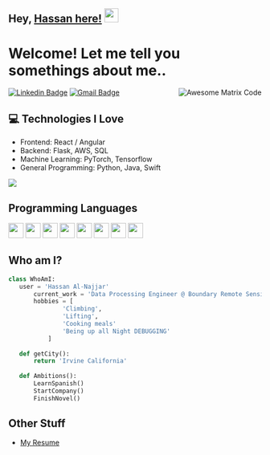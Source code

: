 ## Hey, [Hassan here!](https://www.youtube.com/channel/UCietjxpksncMdOUkycv5nqA)  <img src="https://media.giphy.com/media/hvRJCLFzcasrR4ia7z/giphy.gif" width="28px" height="28px">

<h1>Welcome! Let me tell you somethings about me..</h1> 

<img src = 'https://github.com/MarikIshtar007/MarikIshtar007/blob/master/images/matrix.gif' alt = 'Awesome Matrix Code' align='right'/>

[![Linkedin Badge](https://img.shields.io/badge/-Hassan-blue?style=flat-square&logo=Linkedin&logoColor=white&link=https://www.linkedin.com/in/hassan-al-najjar/)](https://www.linkedin.com/in/hassan-al-najjar/) [![Gmail Badge](https://img.shields.io/badge/-hhalnajj@uci.edu-c14438?style=flat-square&logo=Gmail&logoColor=white&link=mailto:hhalnajj@uci.edu)](mailto:hhalnajj@uci.edu) 
<p align="left">

## :computer: Technologies I Love
* Frontend: React / Angular
* Backend: Flask, AWS, SQL
* Machine Learning: PyTorch, Tensorflow
* General Programming: Python, Java, Swift

<img src = "https://github-readme-stats.vercel.app/api/top-langs/?username=hassannajj&layout=compact">

## Programming Languages
<img src = 'https://github.com/MarikIshtar007/MarikIshtar007/blob/master/images/c-original.svg' width='30'/> <img src = 'https://github.com/MarikIshtar007/MarikIshtar007/blob/master/images/cpp.svg' width='30'/> <img src = 'https://github.com/MarikIshtar007/MarikIshtar007/blob/master/images/python2.png' height='30'/>  <img src = 'https://github.com/MarikIshtar007/MarikIshtar007/blob/master/images/html.svg' width='30'/> <img src='https://github.com/MarikIshtar007/MarikIshtar007/blob/master/images/java.svg' width='30'/> <img src = 'https://github.com/MarikIshtar007/MarikIshtar007/blob/master/images/css.svg' width='30'/> <img src = 'https://github.com/MarikIshtar007/MarikIshtar007/blob/master/images/js.svg' width='30'/> <img src = 
'https://github.com/MarikIshtar007/MarikIshtar007/blob/master/images/sql.svg' width='30'/> 
 
 
 ## Who am I?
 ```python
 class WhoAmI:
 	user = 'Hassan Al-Najjar'
		current_work = 'Data Processing Engineer @ Boundary Remote Sensing Systems'
		hobbies = [
				'Climbing',
				'Lifting',
				'Cooking meals'
				'Being up all Night DEBUGGING'
			]
	
	def getCity():
		return 'Irvine California'
	
	def Ambitions():
		LearnSpanish()
		StartCompany()
		FinishNovel()

 ```
 
 
## Other Stuff
  - [My Resume](https://docs.google.com/document/d/1aOCSzjL3tRPkvTqEg0XnAH1rXzz8c8hlDb580X1cp5c/edit?usp=sharing)

 
